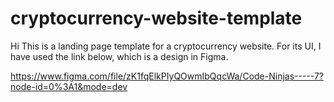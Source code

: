 # cryptocurrency-website-template
Hi This is a landing page template for a cryptocurrency website. For its UI, I have used the link below, which is a design in Figma.

https://www.figma.com/file/zK1fqElkPIyQOwmIbQqcWa/Code-Ninjas-----7?node-id=0%3A1&mode=dev
